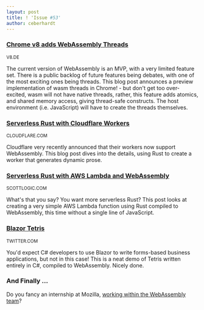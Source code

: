 ```yaml
---
layout: post
title: ! 'Issue #53'
author: ceberhardt
---
```


### [Chrome v8 adds WebAssembly Threads](https://v8.dev/blog/v8-release-70)

<small>V8.DE</small>

The current version of WebAssembly is an MVP, with a very limited feature set. There is a public backlog of future features being debates, with one of the most exciting ones being threads. This blog post announces a preview implementation of wasm threads in Chrome! - but don't get too over-excited, wasm will not have native threads, rather, this feature adds atomics, and shared memory access, giving thread-safe constructs. The host environment (i.e. JavaScript) will have to create the threads themselves.

### [Serverless Rust with Cloudflare Workers](https://blog.cloudflare.com/cloudflare-workers-as-a-serverless-rust-platform/)

<small>CLOUDFLARE.COM</small>

Cloudflare very recently announced that their workers now support WebAssembly. This blog post dives into the details, using Rust to create a worker that generates dynamic prose.

### [Serverless Rust with AWS Lambda and WebAssembly](https://blog.scottlogic.com/2018/10/18/serverless-rust.html)

<small>SCOTTLOGIC.COM</small>

What's that you say? You want more serverless Rust? This post looks at creating a very simple AWS Lambda function using Rust compiled to WebAssembly, this time without a single line of JavaScript.

### [Blazor Tetris](https://twitter.com/WasmWeekly/status/1052644260565213187)

<small>TWITTER.COM</small>

You'd expect C# developers to use Blazor to write forms-based business applications, but not in this case! This is a neat demo of Tetris written entirely in C#, compiled to WebAssembly. Nicely done.

### And Finally ...

Do you fancy an internship at Mozilla, [working within the WebAssembly team](https://twitter.com/WasmWeekly/status/1052861045092610048)?